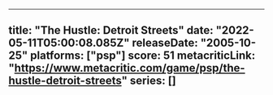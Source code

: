 
---
title: "The Hustle: Detroit Streets"
date: "2022-05-11T05:00:08.085Z"
releaseDate: "2005-10-25"
platforms: ["psp"]
score: 51
metacriticLink: "https://www.metacritic.com/game/psp/the-hustle-detroit-streets"
series: []
---
